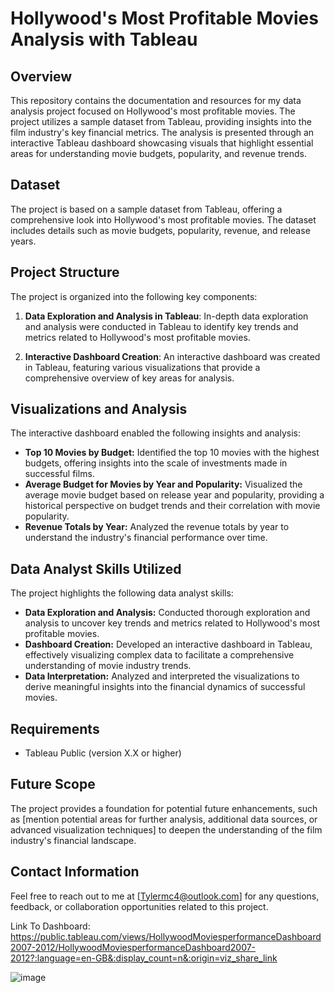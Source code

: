 # Hollywood's Most Profitable Movies Analysis with Tableau

## Overview
This repository contains the documentation and resources for my data analysis project focused on Hollywood's most profitable movies. The project utilizes a sample dataset from Tableau, providing insights into the film industry's key financial metrics. The analysis is presented through an interactive Tableau dashboard showcasing visuals that highlight essential areas for understanding movie budgets, popularity, and revenue trends.

## Dataset
The project is based on a sample dataset from Tableau, offering a comprehensive look into Hollywood's most profitable movies. The dataset includes details such as movie budgets, popularity, revenue, and release years.

## Project Structure
The project is organized into the following key components:

1. **Data Exploration and Analysis in Tableau**: In-depth data exploration and analysis were conducted in Tableau to identify key trends and metrics related to Hollywood's most profitable movies.

2. **Interactive Dashboard Creation**: An interactive dashboard was created in Tableau, featuring various visualizations that provide a comprehensive overview of key areas for analysis.

## Visualizations and Analysis
The interactive dashboard enabled the following insights and analysis:
- **Top 10 Movies by Budget:** Identified the top 10 movies with the highest budgets, offering insights into the scale of investments made in successful films.
- **Average Budget for Movies by Year and Popularity:** Visualized the average movie budget based on release year and popularity, providing a historical perspective on budget trends and their correlation with movie popularity.
- **Revenue Totals by Year:** Analyzed the revenue totals by year to understand the industry's financial performance over time.

## Data Analyst Skills Utilized
The project highlights the following data analyst skills:
- **Data Exploration and Analysis:** Conducted thorough exploration and analysis to uncover key trends and metrics related to Hollywood's most profitable movies.
- **Dashboard Creation:** Developed an interactive dashboard in Tableau, effectively visualizing complex data to facilitate a comprehensive understanding of movie industry trends.
- **Data Interpretation:** Analyzed and interpreted the visualizations to derive meaningful insights into the financial dynamics of successful movies.

## Requirements
- Tableau Public (version X.X or higher)

## Future Scope
The project provides a foundation for potential future enhancements, such as [mention potential areas for further analysis, additional data sources, or advanced visualization techniques] to deepen the understanding of the film industry's financial landscape.

## Contact Information
Feel free to reach out to me at [Tylermc4@outlook.com] for any questions, feedback, or collaboration opportunities related to this project.

Link To Dashboard: https://public.tableau.com/views/HollywoodMoviesperformanceDashboard2007-2012/HollywoodMoviesperformanceDashboard2007-2012?:language=en-GB&:display_count=n&:origin=viz_share_link

![image](https://github.com/TylerM-16/Hollywood-s-Most-Profitable-Movies-Using-Tableau/assets/150025850/56774816-9be6-4618-bb10-c0d454035717)


